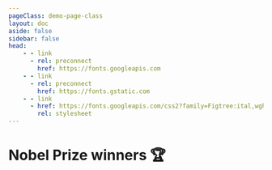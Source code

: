 ```yaml
---
pageClass: demo-page-class
layout: doc
aside: false
sidebar: false
head:
    - - link
      - rel: preconnect
        href: https://fonts.googleapis.com
    - - link
      - rel: preconnect
        href: https://fonts.gstatic.com
    - - link
      - href: https://fonts.googleapis.com/css2?family=Figtree:ital,wght@0,300..900;1,300..900&display=swap
        rel: stylesheet
---
```


<script setup>
import Grid from './DemoNobel.vue'
</script>

<style>
@media (min-width: 1440px) {
      .demo-page-class .VPDoc:not(.has-sidebar) .content[data-v-343c73d6] {
        max-width: 1440px;
    }
}
</style>

# Nobel Prize winners 🏆
<br /> 

<div class="demo-container">
<Grid class="nobel-grid"/>
</div>
